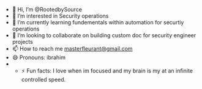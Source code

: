 - 👋 Hi, I’m @RootedbySource
- 👀 I’m interested in Security operations
- 🌱 I’m currently learning fundementals within automation for securtiy operations
- 💞️ I’m looking to collaborate on building custom doc for security engineer projects
- 📫 How to reach me masterfleurant@gmail.com 
- 😄 Pronouns: ibrahim
- - ⚡ Fun facts: I love when im focused and my brain is my at an infinite controlled speed. 

<!---
RootedbySource/RootedbySource is a ✨ special ✨ repository because its `README.md` (this file) appears on your GitHub profile.
You can click the Preview link to take a look at your changes.
--->
